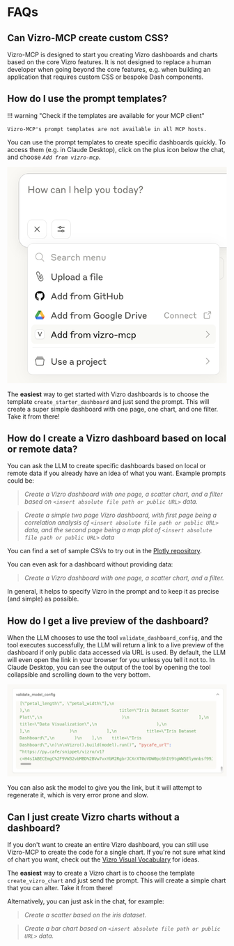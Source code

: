 # FAQs

## Can Vizro-MCP create custom CSS?

Vizro-MCP is designed to start you creating Vizro dashboards and charts based on the core Vizro features. It is not designed to replace a human developer when going beyond the core features, e.g. when building an application that requires custom CSS or bespoke Dash components.

## How do I use the prompt templates?

!!! warning "Check if the templates are available for your MCP client"

    Vizro-MCP's prompt templates are not available in all MCP hosts.

You can use the prompt templates to create specific dashboards quickly. To access them (e.g. in Claude Desktop), click on the plus icon below the chat, and choose _`Add from vizro-mcp`_.

![Claude Desktop MCP Server Icon](../../assets/images/claude_prompt.png)

The **easiest** way to get started with Vizro dashboards is to choose the template `create_starter_dashboard` and just send the prompt. This will create a super simple dashboard with one page, one chart, and one filter. Take it from there!

## How do I create a Vizro dashboard based on local or remote data?

You can ask the LLM to create specific dashboards based on local or remote data if you already have an idea of what you want. Example prompts could be:

> _Create a Vizro dashboard with one page, a scatter chart, and a filter based on `<insert absolute file path or public URL>` data._

> _Create a simple two page Vizro dashboard, with first page being a correlation analysis of `<insert absolute file path or public URL>` data, and the second page being a map plot of `<insert absolute file path or public URL>` data_

You can find a set of sample CSVs to try out in the [Plotly repository](https://github.com/plotly/datasets/tree/master).

You can even ask for a dashboard without providing data:

> _Create a Vizro dashboard with one page, a scatter chart, and a filter._

In general, it helps to specify Vizro in the prompt and to keep it as precise (and simple) as possible.

## How do I get a live preview of the dashboard?

When the LLM chooses to use the tool `validate_dashboard_config`, and the tool executes successfully, the LLM will return a link to a live preview of the dashboard if only public data accessed via URL is used. By default, the LLM will even open the link in your browser for you unless you tell it not to. In Claude Desktop, you can see the output of the tool by opening the tool collapsible and scrolling down to the very bottom.

![validate_model_config](../../assets/images/claude_validate.png)

You can also ask the model to give you the link, but it will attempt to regenerate it, which is very error prone and slow.

## Can I just create Vizro charts without a dashboard?

If you don't want to create an entire Vizro dashboard, you can still use Vizro-MCP to create the code for a single chart. If you're not sure what kind of chart you want, check out the [Vizro Visual Vocabulary](https://huggingface.co/spaces/vizro/demo-visual-vocabulary) for ideas.

The **easiest** way to create a Vizro chart is to choose the template `create_vizro_chart` and just send the prompt. This will create a simple chart that you can alter. Take it from there!

Alternatively, you can just ask in the chat, for example:

> _Create a scatter based on the iris dataset._

> _Create a bar chart based on `<insert absolute file path or public URL>` data._
